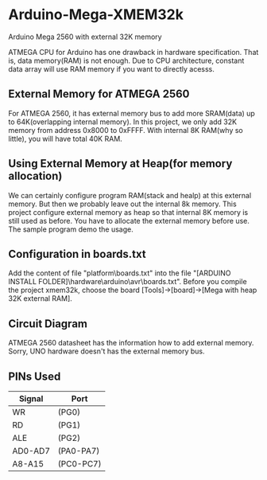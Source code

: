 # Arduino-Mega-XMEM32k
Arduino Mega 2560 with external 32K memory

ATMEGA CPU for Arduino has one drawback in hardware specification.  That is, data memory(RAM) is not enough.  Due to CPU 
architecture, constant data array will use RAM memory if you want to directly acesss.

## External Memory for ATMEGA 2560
For ATMEGA 2560, it has external memory bus to add more SRAM(data) up to 64K(overlapping internal memory).  In this project, we only add 32K memory from address 0x8000 to 0xFFFF.  With internal 8K RAM(why so little), you 
will have total 40K RAM.

## Using External Memory at Heap(for memory allocation)
We can certainly configure program RAM(stack and healp) at this external memory.  But then we probably leave out the internal 8k memory.  This project configure external memory as heap so that internal 8K memory is still used as before.  You have to 
allocate the external memory before use.  The sample program demo the usage.

## Configuration in boards.txt
Add the content of file "platform\boards.txt" into the file "[ARDUINO INSTALL FOLDER]\hardware\arduino\avr\boards.txt".
Before you compile the project xmem32k, choose the board [Tools]->[board]->[Mega with heap 32K external RAM].  

## Circuit Diagram
ATMEGA 2560 datasheet has the information how to add external memory.
Sorry, UNO hardware doesn't has the external memory bus.

## PINs Used

| Signal | Port |
|------- | ----------|
| WR      | (PG0)    |
| RD      | (PG1)    |
|ALE      | (PG2)    |
|AD0-AD7 | (PA0-PA7) |
|A8-A15  | (PC0-PC7) |


